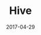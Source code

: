 ---
title: Hive
date: '2017-04-29'
thumb_image: images/mar-2yo/colmena.jpg
thumb_image_alt: Hive
image: images/mar-2yo/colmena.jpg
image_alt: Hive
template: project
---	